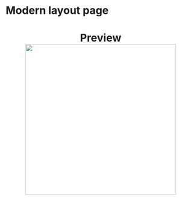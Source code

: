 # Modern layout page

<h1 align="center">
    Preview
   <br/>
   
   <img src="https://github.com/rodrigosnantes/modern-layout-01/blob/main/Captura%20de%20Tela%202021-04-19%20a%CC%80s%2021.30.40.png" width="400" />
</h1>
